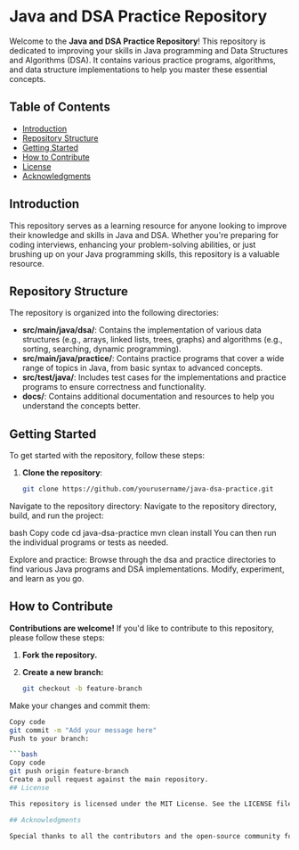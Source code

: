 # Java and DSA Practice Repository

Welcome to the **Java and DSA Practice Repository**! This repository is dedicated to improving your skills in Java programming and Data Structures and Algorithms (DSA). It contains various practice programs, algorithms, and data structure implementations to help you master these essential concepts.

## Table of Contents

- [Introduction](#introduction)
- [Repository Structure](#repository-structure)
- [Getting Started](#getting-started)
- [How to Contribute](#how-to-contribute)
- [License](#license)
- [Acknowledgments](#acknowledgments)

## Introduction

This repository serves as a learning resource for anyone looking to improve their knowledge and skills in Java and DSA. Whether you're preparing for coding interviews, enhancing your problem-solving abilities, or just brushing up on your Java programming skills, this repository is a valuable resource.

## Repository Structure

The repository is organized into the following directories:

- **src/main/java/dsa/**: Contains the implementation of various data structures (e.g., arrays, linked lists, trees, graphs) and algorithms (e.g., sorting, searching, dynamic programming).
- **src/main/java/practice/**: Contains practice programs that cover a wide range of topics in Java, from basic syntax to advanced concepts.
- **src/test/java/**: Includes test cases for the implementations and practice programs to ensure correctness and functionality.
- **docs/**: Contains additional documentation and resources to help you understand the concepts better.

## Getting Started

To get started with the repository, follow these steps:

1. **Clone the repository**:
   ```bash
   git clone https://github.com/yourusername/java-dsa-practice.git
Navigate to the repository directory:
Navigate to the repository directory, build, and run the project:

bash
Copy code
cd java-dsa-practice
mvn clean install
You can then run the individual programs or tests as needed.

Explore and practice:
Browse through the dsa and practice directories to find various Java programs and DSA implementations. Modify, experiment, and learn as you go.

## How to Contribute

**Contributions are welcome!** If you'd like to contribute to this repository, please follow these steps:

1. **Fork the repository.**

2. **Create a new branch:**

   ```bash
   git checkout -b feature-branch
Make your changes and commit them:

```bash
Copy code
git commit -m "Add your message here"
Push to your branch:

```bash
Copy code
git push origin feature-branch
Create a pull request against the main repository.
## License

This repository is licensed under the MIT License. See the LICENSE file for more information.

## Acknowledgments

Special thanks to all the contributors and the open-source community for their valuable input and resources. This repository wouldn't be possible without your support.


